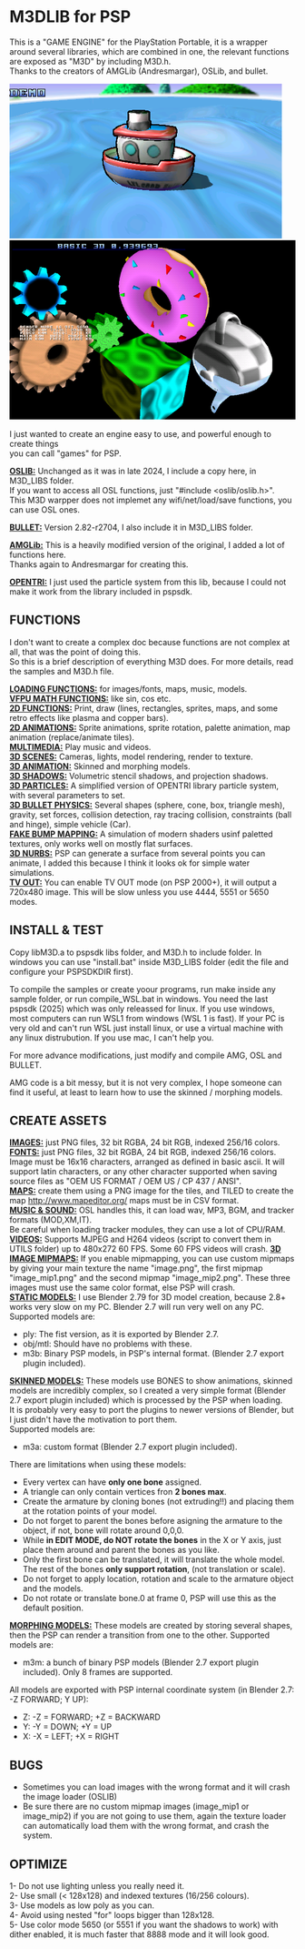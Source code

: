 # M3DLIB for PSP  

  
This is a "GAME ENGINE" for the PlayStation Portable, it is a wrapper around several libraries,
which are combined in one, the relevant functions are exposed as "M3D" by including M3D.h.  
Thanks to the creators of AMGLib (Andresmargar), OSLib, and bullet.  

  
![screenshot](IMAGES/nurbs_water.png)         ![screenshot](IMAGES/3d.png)

  
I just wanted to create an engine easy to use, and powerful enough to create things  
you can call "games" for PSP.  
  
**<ins>OSLIB:</ins>** Unchanged as it was in late 2024, I include a copy here, in M3D_LIBS folder.  
If you want to access all OSL functions, just "#include <oslib/oslib.h>".  
This M3D warpper does not implemet any wifi/net/load/save functions, you can use OSL ones.  
  
**<ins>BULLET:</ins>** Version 2.82-r2704, I also include it in M3D_LIBS folder.  
  
**<ins>AMGLib:</ins>** This is a heavily modified version of the original, I added a lot of functions here.  
Thanks again to Andresmargar for creating this.  

**<ins>OPENTRI:</ins>** I just used the particle system from this lib, because I could not make it work from the library included in pspsdk.


## FUNCTIONS  

I don't want to create a complex doc because functions are not complex at all, that was the point of doing this.  
So this is a brief description of everything M3D does. For more details, read the samples and M3D.h file.

**<ins>LOADING FUNCTIONS:</ins>** for images/fonts, maps, music, models.  
**<ins>VFPU MATH FUNCTIONS:</ins>** like sin, cos etc.  
**<ins>2D FUNCTIONS:</ins>** Print, draw (lines, rectangles, sprites, maps, and some retro effects like plasma and copper bars).  
**<ins>2D ANIMATIONS:</ins>** Sprite animations, sprite rotation, palette animation, map animation (replace/animate tiles).  
**<ins>MULTIMEDIA:</ins>** Play music and videos.  
**<ins>3D SCENES:</ins>** Cameras, lights, model rendering, render to texture.   
**<ins>3D ANIMATION:</ins>** Skinned and morphing models.  
**<ins>3D SHADOWS:</ins>** Volumetric stencil shadows, and projection shadows.   
**<ins>3D PARTICLES:</ins>** A simplified version of OPENTRI library particle system, with several parameters to set.  
**<ins>3D BULLET PHYSICS:</ins>** Several shapes (sphere, cone, box, triangle mesh), gravity, set forces, collision detection, ray tracing collision, constraints (ball and hinge), simple vehicle (Car).  
**<ins>FAKE BUMP MAPPING:</ins>** A simulation of modern shaders usinf paletted textures, only works well on mostly flat surfaces.  
**<ins>3D NURBS:</ins>** PSP can generate a surface from several points you can animate, I added this because I think it looks ok for simple water simulations.   
**<ins>TV OUT:</ins>** You can enable TV OUT mode (on PSP 2000+), it will output a 720x480 image. This will be slow unless you use 4444, 5551 or 5650 modes.  


## INSTALL & TEST
  
Copy libM3D.a to pspsdk libs folder, and M3D.h to include folder.
In windows you can use "install.bat" inside M3D_LIBS folder (edit the file and configure
your PSPSDKDIR first).  
   
To compile the samples or create yoour programs, run make inside any sample folder, 
or run compile_WSL.bat in windows. You need the last pspsdk (2025) which was only releassed 
for linux. If you use windows, most computers can run WSL1 from windows  (WSL 1 is fast). 
If your PC is very old and can't run WSL just install linux, or use a  virtual machine with 
any linux distrubution. If you use mac, I can't help you.  

For more advance modifications, just modify and compile AMG, OSL and BULLET.  
  
AMG code is a bit messy, but it is not very complex, I hope someone can find it useful, at least to learn how to use the skinned / morphing models.  
  
   
## CREATE ASSETS

**<ins>IMAGES:</ins>** just PNG files, 32 bit RGBA, 24 bit RGB, indexed 256/16 colors.  
**<ins>FONTS:</ins>** just PNG files, 32 bit RGBA, 24 bit RGB, indexed 256/16 colors. Image must be 16x16 characters, arranged as defined in basic ascii.
It will support latin characters, or any other character supported when saving source files as "OEM US FORMAT / OEM US / CP 437 / ANSI".  
**<ins>MAPS:</ins>** create them using a PNG image for the tiles, and TILED to create the map http://www.mapeditor.org/
maps must be in CSV format.  
**<ins>MUSIC & SOUND:</ins>** OSL handles this, it can load wav, MP3, BGM, and tracker formats (MOD,XM,IT).  
Be careful when loading tracker modules, they can use a lot of CPU/RAM.  
**<ins>VIDEOS:</ins>** Supports MJPEG and H264 videos (script to convert them in UTILS folder) up to 480x272 60 FPS. Some 60 FPS videos will crash. 
**<ins>3D IMAGE MIPMAPS:</ins>** If you enable mipmapping, you can use custom mipmaps by giving your main texture the name "image.png", the first mipmap "image_mip1.png" and the second mipmap "image_mip2.png". These three images must use the same color format, else PSP will crash.  
**<ins>STATIC MODELS:</ins>** I use Blender 2.79 for 3D model creation, because 2.8+ works very slow on my PC. Blender 2.7 will run very well on any PC.  
Supported models are:
  - ply: The fist version, as it is exported by Blender 2.7.
  - obj/mtl: Should have no problems with these.
  - m3b: Binary PSP models, in PSP's internal format. (Blender 2.7 export plugin included).  

**<ins>SKINNED MODELS:</ins>** These models use BONES to show animations, skinned models are incredibly complex, so I created a very simple format
(Blender 2.7 export plugin included) which is processed by the PSP when loading.  
It is probably very easy to port the plugins to newer versions of Blender, but I just didn't have the motivation to port them.  
Supported models are:
  - m3a: custom format (Blender 2.7 export plugin included).

There are limitations when using these models:
  - Every vertex can have **only one bone** assigned.  
  - A triangle can only contain vertices fron **2 bones max**.
  - Create the armature by cloning bones (not extruding!!) and placing them at the rotation points of your model.  
  - Do not forget to parent the bones before asigning the armature to the object, if not, bone will rotate around 0,0,0.  
  - While **in EDIT MODE, do NOT rotate the bones** in the X or Y axis, just place them around and parent the bones as you like.
  - Only the first bone can be translated, it will translate the whole model. The rest of the bones **only support rotation**, (not translation or scale).
  - Do not forget to apply location, rotation and scale to the armature object and the models.  
  - Do not rotate or translate bone.0 at frame 0, PSP will use this as the default position.  
    
**<ins>MORPHING MODELS:</ins>** These models are created by storing several shapes, then the PSP can render a transition from one to the other.
Supported models are:
  - m3m: a bunch of binary PSP models (Blender 2.7 export plugin included).
Only 8 frames are supported.

All models are exported with PSP internal coordinate system (in Blender 2.7: -Z FORWARD; Y UP):
  - Z: -Z = FORWARD; +Z = BACKWARD   
  - Y: -Y = DOWN; +Y = UP  
  - X: -X = LEFT; +X = RIGHT   

## BUGS
  - Sometimes you can load images with the wrong format and it will crash the image loader (OSLIB)
  - Be sure there are no custom mipmap images (image_mip1 or image_mip2) if you are not going to use them, again the texture loader can automatically load them with the wrong format, and crash the system.
  
  
   
## OPTIMIZE
  
1- Do not use lighting unless you really need it.  
2- Use small (< 128x128) and indexed textures (16/256 colours).  
3- Use models as low poly as you can.  
4- Avoid using nested "for" loops bigger than 128x128.  
5- Use color mode 5650 (or 5551 if you want the shadows to work) with dither enabled, it is much faster that 8888 mode and it will look good.  
